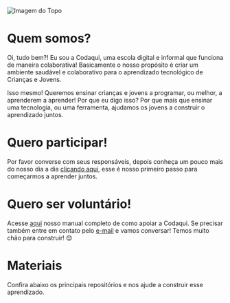 ![Imagem do Topo](https://github.com/codaqui/institucional/blob/main/images/header.png)

# Quem somos?

Oi, tudo bem?! Eu sou a Codaqui, uma escola digital e informal que funciona de maneira colaborativa! Basicamente o nosso propósito é criar um ambiente saudável e colaborativo para o aprendizado tecnológico de Crianças e Jovens. 

Isso mesmo! Queremos ensinar crianças e jovens a programar, ou melhor, a aprenderem a aprender! Por que eu digo isso? Por que mais que ensinar uma tecnologia, ou uma ferramenta, ajudamos os jovens a construir o aprendizado juntos.

# Quero participar!

Por favor converse com seus responsáveis, depois conheça um pouco mais do nosso dia a dia [clicando aqui](https://www.codaqui.dev/quero/estudar/), esse é nosso primeiro passo para começarmos a aprender juntos.

# Quero ser voluntário!

Acesse [aqui](https://www.codaqui.dev/quero/apoiar/) nosso manual completo de como apoiar a Codaqui. Se precisar também entre em contato pelo [e-mail](mailto:contato@codaqui.dev) e vamos conversar! Temos muito chão para construir! 😊

# Materiais

Confira abaixo os principais repositórios e nos ajude a construir esse aprendizado.
